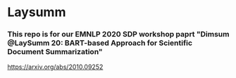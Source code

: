 # Laysumm

### This repo is for our EMNLP 2020 SDP workshop paprt "Dimsum @LaySumm 20: BART-based Approach for Scientific Document Summarization"
https://arxiv.org/abs/2010.09252
